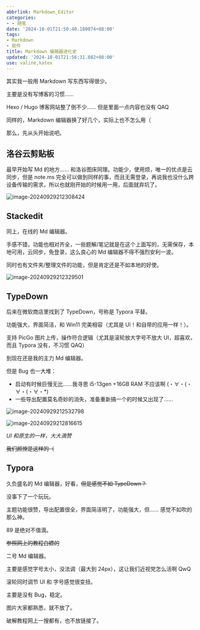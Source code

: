 ```yaml
---
abbrlink: Markdown_Editor
categories:
- - 随笔
date: '2024-10-01T21:50:40.180074+08:00'
tags:
- Markdown
- 软件
title: Markdown 编辑器进化史
updated: '2024-10-01T21:56:31.082+08:00'
use: valine,katex
---
```

其实我一般用 Markdown 写东西写得很少。

主要是没有写博客的习惯……

Hexo / Hugo 博客网站整了倒不少…… 但是里面一点内容也没有 QAQ

同样的，Markdown 编辑器换了好几个，实际上也不怎么用（

那么，先从头开始说吧。

## 洛谷云剪贴板

最早开始写 Md 的地方…… 和洛谷图床同理。功能少，使用烦，唯一的优点是云同步，但是 note.ms 完全可以做到同样的事，而且无需登录，再说我也没什么跨设备传输的需求，所以也就刚开始的时候用一用，后面就弃坑了。

![image-20240929212308424](https://chocolateater.github.io/PicHub//202409292123660.png)

## Stackedit

同上，在线的 Md 编辑器。

手感不错，功能也相对齐全，一些题解/笔记就是在这个上面写的，无需保存，本地可用，云同步，免登录，这么良心的 Md 编辑器不得不强烈安利一波。

同时也有文件夹/整理文件的功能，但是肯定还是不如本地的好使。

![image-20240929212329501](https://chocolateater.github.io/PicHub//202409292123696.png)

## TypeDown

后来在微软商店里找到了 TypeDown，号称是 Typora 平替。

功能强大，界面简洁，和 Win11 完美相容（尤其是 UI！和自带的应用一样！）。

支持 PicGo 图片上传，操作符合逻辑（尤其是滚轮放大字号不放大 UI，超喜欢，而且 Typora 没有，不习惯 QAQ）

到现在还是我的主力 Md 编辑器。

但是 Bug 也一大堆：

- 启动有时候巨慢无比……我寻思 i5-13gen +16GB RAM 不应该啊 (・∀・(・∀・(・∀・*)
- 一些导出配置莫名奇妙的消失，准备重新搞一个的时候又出现了……

![image-20240929212532798](https://chocolateater.github.io/PicHub//202409292125871.png)

![image-20240929212816615](https://chocolateater.github.io/PicHub//202409292128865.png)

*UI 和原生的一样，大大滴赞*

~~我们颜控是这样的（~~

## Typora

久负盛名的 Md 编辑器，好看，~~但是感觉不如 TypeDown？~~

没事下了一个玩玩。

主题功能很赞，导出配置很全，界面简洁明了，功能强大，但…… 感觉不如吹的那么神。

89 是绝对不值滴。

~~参照网上的教程白嫖的~~

二号 Md 编辑器。

主要是感觉字号太小，没法调（最大到 24px），这让我们近视党怎么活啊 QwQ

滚轮同时调节 UI 和 字号感觉很变扭。

主要是没有 Bug，稳定。

图片大家都熟悉，就不放了。

破解教程网上一搜都有，也不放链接了。
